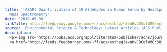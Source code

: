 ```yaml
---
title: '[ASAP] Quantification of 19 Aldehydes in Human Serum by Headspace SPME/GC/High-Resolution
  Mass Spectrometry'
date: '2018-09-06'
linkTitle: http://feedproxy.google.com/~r/acs/esthag/~3/nHvCDCqlWM0/acs.est.8b02745
source: 'Environmental Science & Technology: Latest Articles (ACS Publications)'
description: |-
  <p><img src="https://pubs.acs.org/appl/literatum/publisher/achs/journals/content/esthag/0/esthag.ahead-of-print/acs.est.8b02745/20180906/images/medium/es-2018-027454_0005.gif" alt="TOC Graphic"/></p><div><cite>Environmental Science & Technology</cite></div><div>DOI: 10.1021/acs.est.8b02745</div><div class="feedflare">
  <a href="http://feeds.feedburner.com/~ff/acs/esthag?a=nHvCDCqlWM0:3HjjEo3jQ1A:yIl2AUoC8zA"><img src="http://feeds.feedburner.com/~ff/acs/esthag?d=yIl2AUoC8zA" border="0"></img></a>
---
```

